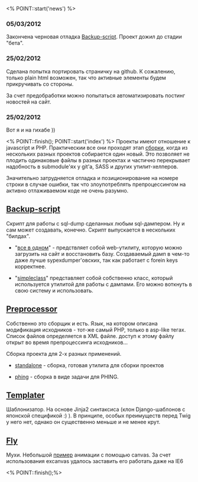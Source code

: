 <% POINT::start('news') %>
### 05/03/2012

Закончена черновая отладка [Backup-script](http://github.com/Ksnk/Backup-script). Проект дожил до стадии "бета".

### 25/02/2012

Cделана попытка портировать страничку на github. К сожалению, только plain html возможен, так что активные элементы будем прикручивать со стороны.

За счет предобработки можно попытаться автоматизировать постинг новостей на сайт.
### 25/02/2012

Вот я и на гихабе ))

<% POINT::finish(); POINT::start('index') %>
Проекты имеют отношение к javascript и PHP. Практическии все они проходят этап [сборки](#preprocessor), когда из нескольких разных проектов собирается один новый.
Это позволяет не плодить одинаковые файлы в разных проектах и частично перекрывает надобность в submodule'ях у git'а, SASS и других утилит-хелперов.

Значительно затрудняется отладка и позиционирование на номере строки в случае ошибки, так что злоупотреблять препроцессингом на активно отлаживаемом коде не очень разумно.

## [Backup-script](http://github.com/Ksnk/Backup-script) ##
<a name="Backup"></a>
Скрипт для работы с sql-dump сделанных любым sql-дампером. Ну и сам может создавать, конечно. Скрипт выпускается в нескольких "билдах".

* "[все в одном](http://ksnk.github.com/backup-script/allinone.tar.gz)" - предствляет собой web-утилиту, которую можно загрузить на сайт и восстановить базу. Создаваемый дамп в чем-то даже лучше sypexdumper'овских, так как работает с forein keys корректнее.

* "[simpleclass](http://ksnk.github.com/backup-script/simpleclass.tar.gz)" представляет собой собственно класс, который используется утилитой для работы с дампами. Его можно воткнуть в свою систему и использовать.

## [Preprocessor](http://github.com/Ksnk/Preprocessor) ##
<a name="preprocessor"></a>
Собственно это сборщик и есть. Язык, на котором описана модификация исходников - тот-же самый PHP, только в asp-like тегах. Список файлов определяется в XML файле. доступ к этому файлу открыт во время препроцессинга исходников...

Сборка проекта для 2-х разных применений.

* [standalone](http://ksnk.github.com/preprocessor/preprocessor.tar.gz) - сборка, готовая утилита для сборки проектов

* [phing](http://ksnk.github.com/preprocessor/preprocessor.phing.tar.gz) - сборка в виде задачи для PHING.

## [Templater](http://github.com/Ksnk/templater) ##
<a name="templater"></a>
Шаблонизатор. На основе Jinja2 синтаксиса (клон Django-шаблонов с японской спецификой :) ).  В принципе, особых преимуществ перед Twig у него нет, однако он существенно меньше и не менее крут.

## [Fly](http://github.com/Ksnk/Fly) ##
<a name="fly"></a>
Мухи. Небольшой [пример](Fly/) анимации с помощью canvas. За счет использования excanvas удалось заставить его работать даже на IE6

<% POINT::finish();%>
